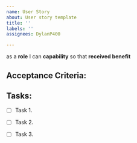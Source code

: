 ```yaml
---
name: User Story
about: User story template
title: ''
labels: ''
assignees: DylanP400

---
```


<Epic>

as a **role** I can **capability** so that **received benefit**

## Acceptance Criteria:


## Tasks:

- [ ] Task 1.

- [ ] Task 2.

- [ ] Task 3.
